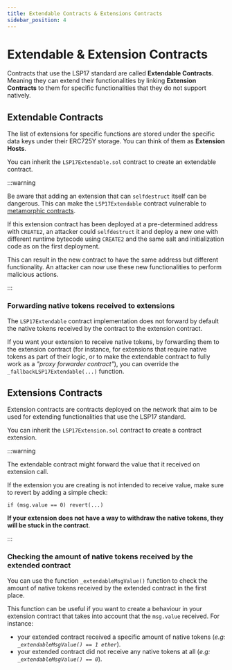 ```yaml
---
title: Extendable Contracts & Extensions Contracts
sidebar_position: 4
---
```


# Extendable & Extension Contracts

Contracts that use the LSP17 standard are called **Extendable Contracts**. Meaning they can extend their functionalities by linking **Extension Contracts** to them for specific functionalities that they do not support natively.


## Extendable Contracts

The list of extensions for specific functions are stored under the specific data keys under their ERC725Y storage. You can think of them as **Extension Hosts**.

You can inherit the `LSP17Extendable.sol` contract to create an extendable contract.

:::warning

Be aware that adding an extension that can `selfdestruct` itself can be dangerous. This can make the `LSP17Extendable` contract vulnerable to [metamorphic contracts](https://twitter.com/samczsun/status/1660012956632104960).

If this extension contract has been deployed at a pre-determined address with `CREATE2`, an attacker could `selfdestruct` it and deploy a new one with different runtime bytecode using `CREATE2` and the same salt and initialization code as on the first deployment. 

This can result in the new contract to have the same address but different functionality. An attacker can now use these new functionalities to perform malicious actions.

:::

### Forwarding native tokens received to extensions

The `LSP17Extendable` contract implementation does not forward by default the native tokens received by the contract to the extension contract.

If you want your extension to receive native tokens, by forwarding them to the extension contract (for instance, for extensions that require native tokens as part of their logic, or to make the extendable contract to fully work as a _"proxy forwarder contract"_), you can override the `_fallbackLSP17Extendable(...)` function.




## Extensions Contracts

Extension contracts are contracts deployed on the network that aim to be used for extending functionalities that use the LSP17 standard.

You can inherit the `LSP17Extension.sol` contract to create a contract extension.

:::warning

The extendable contract might forward the value that it received on extension call. 

If the extension you are creating is not intended to receive value, make sure to revert by adding a simple check:

```solidity
if (msg.value == 0) revert(...)
``` 

**If your extension does not have a way to withdraw the native tokens, they will be stuck in the contract**.

:::

### Checking the amount of native tokens received by the extended contract

You can use the function `_extendableMsgValue()` function to check the amount of native tokens received by the extended contract in the first place.

This function can be useful if you want to create a behaviour in your extension contract that takes into account that the `msg.value` received. For instance:

- your extended contract received a specific amount of native tokens (_e.g: `_extendableMsgValue() == 1 ether`_).
- your extended contract did not receive any native tokens at all (_e.g: `_extendableMsgValue() == 0`_).